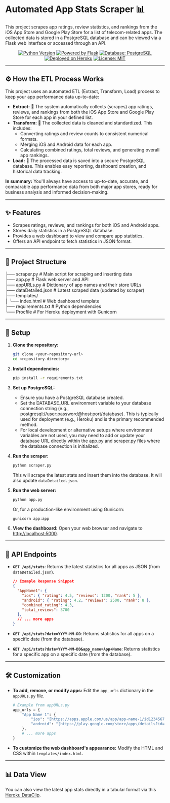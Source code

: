 # Automated App Stats Scraper 📊

This project scrapes app ratings, review statistics, and rankings from the iOS App Store and Google Play Store for a list of telecom-related apps. The collected data is stored in a PostgreSQL database and can be viewed via a Flask web interface or accessed through an API.

<p align="center">
  <a href="https://www.python.org/"><img src="https://img.shields.io/badge/Python-3.x-blue.svg?logo=python&logoColor=white" alt="Python Version"></a>
  <a href="https://flask.palletsprojects.com/"><img src="https://img.shields.io/badge/Flask-2.x-black.svg?logo=flask&logoColor=white" alt="Powered by Flask"></a>
  <a href="https://www.postgresql.org/"><img src="https://img.shields.io/badge/Database-PostgreSQL-blue.svg?logo=postgresql&logoColor=white" alt="Database: PostgreSQL"></a>
  <a href="https://www.heroku.com/"><img src="https://img.shields.io/badge/Heroku-Deployed-430098.svg?logo=heroku&logoColor=white" alt="Deployed on Heroku"></a>
  <a href="LICENSE_PLACEHOLDER.md"><img src="https://img.shields.io/badge/License-MIT-yellow.svg" alt="License: MIT"></a>
</p>

---

## ⚙️ How the ETL Process Works

This project uses an automated ETL (Extract, Transform, Load) process to keep your app performance data up-to-date:

-   **Extract:** 📲 The system automatically collects (scrapes) app ratings, reviews, and rankings from both the iOS App Store and Google Play Store for each app in your defined list.
-   **Transform:** 🔄 The collected data is cleaned and standardized. This includes:
    -   Converting ratings and review counts to consistent numerical formats.
    -   Merging iOS and Android data for each app.
    -   Calculating combined ratings, total reviews, and generating overall app rankings.
-   **Load:** 💾 The processed data is saved into a secure PostgreSQL database. This enables easy reporting, dashboard creation, and historical data tracking.

**In summary:** You'll always have access to up-to-date, accurate, and comparable app performance data from both major app stores, ready for business analysis and informed decision-making.

---

## ✨ Features

-   Scrapes ratings, reviews, and rankings for both iOS and Android apps.
-   Stores daily statistics in a PostgreSQL database.
-   Provides a web dashboard to view and compare app statistics.
-   Offers an API endpoint to fetch statistics in JSON format.

---

## 📁 Project Structure

├── scraper.py         # Main script for scraping and inserting data <br>
├── app.py             # Flask web server and API <br>
├── appURLs.py         # Dictionary of app names and their store URLs <br>
├── dataDetailed.json  # Latest scraped data (updated by scraper) <br>
├── templates/ <br>
│  └── index.html     # Web dashboard template <br>
├── requirements.txt   # Python dependencies <br>
└── Procfile           # For Heroku deployment with Gunicorn


---

## 🚀 Setup

1.  **Clone the repository:**
    ```bash
    git clone <your-repository-url>
    cd <repository-directory>
    ```

2.  **Install dependencies:**
    ```bash
    pip install -r requirements.txt
    ```

3.  **Set up PostgreSQL:**
    -   Ensure you have a PostgreSQL database created.
    -   Set the DATABASE_URL environment variable to your database connection string (e.g., postgresql://user:password@host:port/database). This is typically used for deployment (e.g., Heroku) and is the primary recommended method.
    -   For local development or alternative setups where environment variables are not used, you may need to add or update your database URL directly within the app.py and scraper.py files where the database connection is initialized.

4.  **Run the scraper:**
    ```bash
    python scraper.py
    ```
    This will scrape the latest stats and insert them into the database. It will also update `dataDetailed.json`.

5.  **Run the web server:**
    ```bash
    python app.py
    ```
    Or, for a production-like environment using Gunicorn:
    ```bash
    gunicorn app:app
    ```

6.  **View the dashboard:**
    Open your web browser and navigate to [http://localhost:5000](http://localhost:5000).

---

## 🔌 API Endpoints

-   **`GET /api/stats`**: Returns the latest statistics for all apps as JSON (from `dataDetailed.json`).
    ```json
    // Example Response Snippet
    {
      "AppName1": {
        "ios": { "rating": 4.5, "reviews": 1200, "rank": 5 },
        "android": { "rating": 4.2, "reviews": 2500, "rank": 8 },
        "combined_rating": 4.3,
        "total_reviews": 3700
      },
      // ... more apps
    }
    ```

-   **`GET /api/stats?date=YYYY-MM-DD`**: Returns statistics for all apps on a specific date (from the database).
-   **`GET /api/stats?date=YYYY-MM-DD&app_name=App+Name`**: Returns statistics for a specific app on a specific date (from the database).

---

## 🛠️ Customization

-   **To add, remove, or modify apps:** Edit the `app_urls` dictionary in the `appURLs.py` file.
    ```python
    # Example from appURLs.py
    app_urls = {
        "App Name 1": {
            "ios": "[https://apps.apple.com/us/app/app-name-1/id123456789](https://apps.apple.com/us/app/app-name-1/id123456789)",
            "android": "[https://play.google.com/store/apps/details?id=com.example.app1](https://play.google.com/store/apps/details?id=com.example.app1)"
        },
        # ... more apps
    }
    ```
-   **To customize the web dashboard's appearance:** Modify the HTML and CSS within `templates/index.html`.

---

## 📊 Data View

You can also view the latest app stats directly in a tabular format via this [Heroku DataClip](https://data.heroku.com/dataclips/ctivnnjqlkpalkxnltdlboovepmn).
